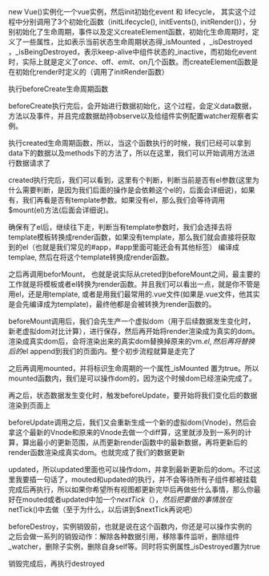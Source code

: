 new Vue()实例化一个vue实例，然后init初始化event 和 lifecycle， 其实这个过程中分别调用了3个初始化函数（initLifecycle(), initEvents(), initRender()），分别初始化了生命周期，事件以及定义createElement函数，初始化生命周期时，定义了一些属性，比如表示当前状态生命周期状态得_isMounted ，_isDestroyed ，_isBeingDestroyed，表示keep-alive中组件状态的_inactive，而初始化event时，实际上就是定义了$once、$off、$emit、$on几个函数。而createElement函数是在初始化render时定义的（调用了initRender函数）

执行beforeCreate生命周期函数

beforeCreate执行完后，会开始进行数据初始化，这个过程，会定义data数据，方法以及事件，并且完成数据劫持observe以及给组件实例配置watcher观察者实例。

执行created生命周期函数，所以，当这个函数执行的时候，我们已经可以拿到data下的数据以及methods下的方法了，所以在这里，我们可以开始调用方法进行数据请求了

created执行完后，我们可以看到，这里有个判断，判断当前是否有el参数(这里为什么需要判断，是因为我们后面的操作是会依赖这个el的，后面会详细说)，如果有，我们再看是否有template参数。如果没有el，那么我们会等待调用$mount(el)方法(后面会详细说)。

确保有了el后，继续往下走，判断当有template参数时，我们会选择去将template模板转换成render函数，如果没有template，那么我们就会直接将获取到的el（也就是我们常见的#app，#app里面可能还会有其他标签）
编译成templae, 然后在将这个template转换成render函数。

之后再调用beforMount， 也就是说实际从creted到beforeMount之间，最主要的工作就是将模板或者el转换为render函数。并且我们可以看出一点，就是你不管是用el，还是用template, 或者是用我们最常用的.vue文件(如果是.vue文件，他其实是会先编译成为template)，最终他都是会被转换为render函数的。

beforeMount调用后，我们会先生产一个虚拟dom（用于后续数据发生变化时，新老虚拟dom对比计算），进行保存，然后再开始将render渲染成为真实的dom。渲染成真实dom后，会将渲染出来的真实dom替换掉原来的vm.$el,然后再将替换后的$el append到我们的页面内。整个初步流程就算是走完了

之后再调用mounted，并将标识生命周期的一个属性_isMounted 置为true。所以mounted函数内，我们是可以操作dom的，因为这个时候dom已经渲染完成了。

再之后，状态数据发生变化时，触发beforeUpdate，要开始将我们变化后的数据渲染到页面上

beforeUpdate调用之后，我们又会重新生成一个新的虚拟dom(Vnode)，然后会拿这个最新的Vnode和原来的Vnode去做一个diff算，这里就涉及到一系列的计算，算出最小的更新范围，从而更新render函数中的最新数据，再将更新后的render函数渲染成真实dom。也就完成了我们的数据更新

updated，所以updated里面也可以操作dom，并拿到最新更新后的dom。不过这里我要插一句话了，mouted和updated的执行，并不会等待所有子组件都被挂载完成后再执行，所以如果你希望所有视图都更新完毕后再做些什么事情，那么你最好在mouted或者updated中加一个$nextTick（），然后把要做的事情放在$netTick()中去做（至于为什么，以后讲到$nextTick再说吧）

beforeDestroy，实例销毁前，也就是说在这个函数内，你还是可以操作实例的
之后会做一系列的销毁动作：解除各种数据引用，移除事件监听，删除组件_watcher，删除子实例，删除自身self等。同时将实例属性_isDestroyed置为true

销毁完成后，再执行destroyed
